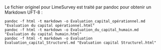 
Le fichier originel pour LimeSurvey est traité par pandoc pour obtenir un Markdown UFT-8 :

    pandoc -f html -t markdown -o Evaluation_capital_opérationnel.md "Evaluation du capital opérationnel.html"
    pandoc -f html -t markdown -o Evaluation_du_capital_humain.md  "Evaluation du capital humain.html"
    pandoc -f html -t markdown -o Evaluation Evaluation_capital_Structurel.md "Evaluation capital Structurel.html"


